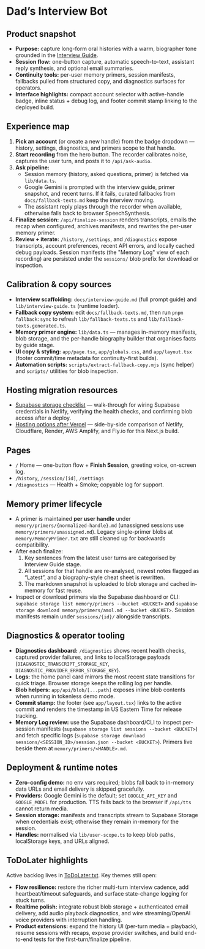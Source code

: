 # Dad’s Interview Bot

## Product snapshot
- **Purpose:** capture long-form oral histories with a warm, biographer tone grounded in the [Interview Guide](docs/interview-guide.md).
- **Session flow:** one-button capture, automatic speech-to-text, assistant reply synthesis, and optional email summaries.
- **Continuity tools:** per-user memory primers, session manifests, fallbacks pulled from structured copy, and diagnostics surfaces for operators.
- **Interface highlights:** compact account selector with active-handle badge, inline status + debug log, and footer commit stamp linking to the deployed build.

## Experience map
1. **Pick an account** (or create a new handle) from the badge dropdown — history, settings, diagnostics, and primers scope to that handle.
2. **Start recording** from the hero button. The recorder calibrates noise, captures the user turn, and posts it to `/api/ask-audio`.
3. **Ask pipeline:**
   - Session memory (history, asked questions, primer) is fetched via `lib/data.ts`.
   - Google Gemini is prompted with the interview guide, primer snapshot, and recent turns. If it fails, curated fallbacks from `docs/fallback-texts.md` keep the interview moving.
   - The assistant reply plays through the recorder when available, otherwise falls back to browser SpeechSynthesis.
4. **Finalize session:** `/api/finalize-session` renders transcripts, emails the recap when configured, archives manifests, and rewrites the per-user memory primer.
5. **Review + iterate:** `/history`, `/settings`, and `/diagnostics` expose transcripts, account preferences, recent API errors, and locally cached debug payloads. Session manifests (the "Memory Log" view of each recording) are persisted under the `sessions/` blob prefix for download or inspection.

## Calibration & copy sources
- **Interview scaffolding:** `docs/interview-guide.md` (full prompt guide) and `lib/interview-guide.ts` (runtime loader).
- **Fallback copy system:** edit `docs/fallback-texts.md`, then run `pnpm fallback:sync` to refresh `lib/fallback-texts.ts` and `lib/fallback-texts.generated.ts`.
- **Memory primer engine:** `lib/data.ts` — manages in-memory manifests, blob storage, and the per-handle biography builder that organises facts by guide stage.
- **UI copy & styling:** `app/page.tsx`, `app/globals.css`, and `app/layout.tsx` (footer commit/time metadata for continuity-first builds).
- **Automation scripts:** `scripts/extract-fallback-copy.mjs` (sync helper) and `scripts/` utilities for blob inspection.

## Hosting migration resources
- [Supabase storage checklist](docs/netlify-migration-guide.md) — walk-through for wiring Supabase credentials in Netlify, verifying the health checks, and confirming blob access after a deploy.
- [Hosting options after Vercel](docs/hosting-options.md) — side-by-side comparison of Netlify, Cloudflare, Render, AWS Amplify, and Fly.io for this Next.js build.

## Pages
- `/` Home — one-button flow + **Finish Session**, greeting voice, on-screen log.
- `/history`, `/session/[id]`, `/settings`
- `/diagnostics` — Health + Smoke; copyable log for support.

## Memory primer lifecycle
- A primer is maintained **per user handle** under `memory/primers/{normalized-handle}.md` (unassigned sessions use `memory/primers/unassigned.md`). Legacy single-primer blobs at `memory/MemoryPrimer.txt` are still cleaned up for backwards compatibility.
- After each finalize:
  1. Key sentences from the latest user turns are categorised by Interview Guide stage.
  2. All sessions for that handle are re-analysed, newest notes flagged as “Latest”, and a biography-style cheat sheet is rewritten.
  3. The markdown snapshot is uploaded to blob storage and cached in-memory for fast reuse.
- Inspect or download primers via the Supabase dashboard or CLI: `supabase storage list memory/primers --bucket <BUCKET>` and `supabase storage download memory/primers/amol.md --bucket <BUCKET>`. Session manifests remain under `sessions/{id}/` alongside transcripts.

## Diagnostics & operator tooling
- **Diagnostics dashboard:** `/diagnostics` shows recent health checks, captured provider failures, and links to localStorage payloads (`DIAGNOSTIC_TRANSCRIPT_STORAGE_KEY`, `DIAGNOSTIC_PROVIDER_ERROR_STORAGE_KEY`).
- **Logs:** the home panel card mirrors the most recent state transitions for quick triage. Browser storage keeps the rolling log per handle.
- **Blob helpers:** `app/api/blob/[...path]` exposes inline blob contents when running in tokenless demo mode.
- **Commit stamp:** the footer (see `app/layout.tsx`) links to the active commit and renders the timestamp in US Eastern Time for release tracking.
- **Memory Log review:** use the Supabase dashboard/CLI to inspect per-session manifests (`supabase storage list sessions --bucket <BUCKET>`) and fetch specific logs (`supabase storage download sessions/<SESSION_ID>/session.json --bucket <BUCKET>`). Primers live beside them at `memory/primers/<HANDLE>.md`.

## Deployment & runtime notes
- **Zero-config demo:** no env vars required; blobs fall back to in-memory data URLs and email delivery is skipped gracefully.
- **Providers:** Google Gemini is the default; set `GOOGLE_API_KEY` and `GOOGLE_MODEL` for production. TTS falls back to the browser if `/api/tts` cannot return media.
- **Session storage:** manifests and transcripts stream to Supabase Storage when credentials exist; otherwise they remain in-memory for the session.
- **Handles:** normalised via `lib/user-scope.ts` to keep blob paths, localStorage keys, and URLs aligned.

## ToDoLater highlights
Active backlog lives in [ToDoLater.txt](ToDoLater.txt). Key themes still open:
- **Flow resilience:** restore the richer multi-turn interview cadence, add heartbeat/timeout safeguards, and surface state-change logging for stuck turns.
- **Realtime polish:** integrate robust blob storage + authenticated email delivery, add audio playback diagnostics, and wire streaming/OpenAI voice providers with interruption handling.
- **Product extensions:** expand the history UI (per-turn media + playback), resume sessions with recaps, expose provider switches, and build end-to-end tests for the first-turn/finalize pipeline.
